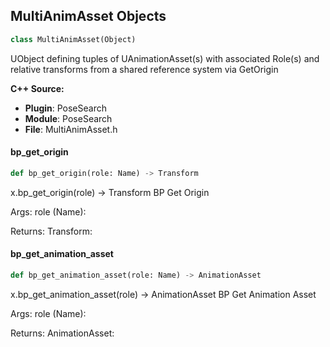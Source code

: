 ## MultiAnimAsset Objects

```python
class MultiAnimAsset(Object)
```

UObject defining tuples of UAnimationAsset(s) with associated Role(s) and relative transforms from a shared reference system via GetOrigin

**C++ Source:**

- **Plugin**: PoseSearch
- **Module**: PoseSearch
- **File**: MultiAnimAsset.h

<a id="unreal.MultiAnimAsset.bp_get_origin"></a>

#### bp_get_origin

```python
def bp_get_origin(role: Name) -> Transform
```

x.bp_get_origin(role) -> Transform
BP Get Origin

Args:
    role (Name): 

Returns:
    Transform:

<a id="unreal.MultiAnimAsset.bp_get_animation_asset"></a>

#### bp_get_animation_asset

```python
def bp_get_animation_asset(role: Name) -> AnimationAsset
```

x.bp_get_animation_asset(role) -> AnimationAsset
BP Get Animation Asset

Args:
    role (Name): 

Returns:
    AnimationAsset:

<a id="unreal.PoseSearchAssetSamplerLibrary"></a>